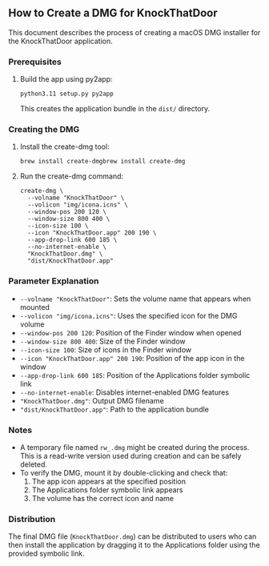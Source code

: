 ## How to Create a DMG for KnockThatDoor

This document describes the process of creating a macOS DMG installer for the KnockThatDoor application.

### Prerequisites

1. Build the app using py2app:
   ```
   python3.11 setup.py py2app
   ```
   This creates the application bundle in the `dist/` directory.

### Creating the DMG

1. Install the create-dmg tool:
   ```
   brew install create-dmgbrew install create-dmg
   ```

2. Run the create-dmg command:
   ```
   create-dmg \
     --volname "KnockThatDoor" \
     --volicon "img/icona.icns" \
     --window-pos 200 120 \
     --window-size 800 400 \
     --icon-size 100 \
     --icon "KnockThatDoor.app" 200 190 \
     --app-drop-link 600 185 \
     --no-internet-enable \
     "KnockThatDoor.dmg" \
     "dist/KnockThatDoor.app"
   ```

### Parameter Explanation

- `--volname "KnockThatDoor"`: Sets the volume name that appears when mounted
- `--volicon "img/icona.icns"`: Uses the specified icon for the DMG volume
- `--window-pos 200 120`: Position of the Finder window when opened
- `--window-size 800 400`: Size of the Finder window
- `--icon-size 100`: Size of icons in the Finder window
- `--icon "KnockThatDoor.app" 200 190`: Position of the app icon in the window
- `--app-drop-link 600 185`: Position of the Applications folder symbolic link
- `--no-internet-enable`: Disables internet-enabled DMG features
- `"KnockThatDoor.dmg"`: Output DMG filename
- `"dist/KnockThatDoor.app"`: Path to the application bundle

### Notes

- A temporary file named `rw_.dmg` might be created during the process. This is a read-write version used during creation and can be safely deleted.
- To verify the DMG, mount it by double-clicking and check that:
  1. The app icon appears at the specified position
  2. The Applications folder symbolic link appears
  3. The volume has the correct icon and name

### Distribution

The final DMG file (`KnockThatDoor.dmg`) can be distributed to users who can then install the application by dragging it to the Applications folder using the provided symbolic link.